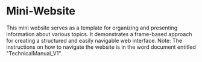 # Mini-Website
This mini website serves as a template for organizing and presenting information about various topics. It demonstrates a frame-based approach for creating a structured and easily navigable web interface.
Note: The instructions on how to navigate the website is in the word document entitled "TechnicalManual_V1".
